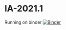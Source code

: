 # IA-2021.1
Running on binder
[![Binder](https://mybinder.org/badge_logo.svg)](https://mybinder.org/v2/gh/carlos-heins/IA-2021.1/2b11eb38f2be973089581ac38ee2972d9d691c2d?urlpath=lab%2Ftree%2Fvbox-de-ursos.ipynb)

